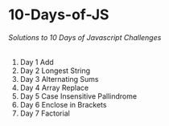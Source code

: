 # 10-Days-of-JS 

###### Solutions to 10 Days of Javascript Challenges

1. Day 1 Add
2. Day 2 Longest String
3. Day 3 Alternating Sums 
4. Day 4 Array Replace
5. Day 5 Case Insensitive Pallindrome
6. Day 6 Enclose in Brackets
7. Day 7 Factorial
 
